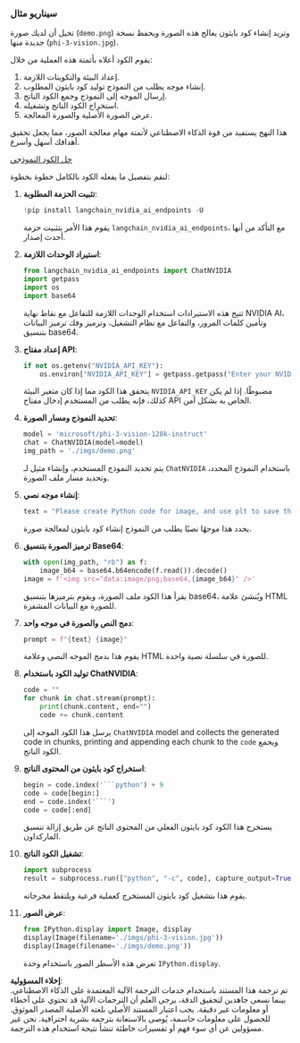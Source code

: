 ### سيناريو مثال

تخيل أن لديك صورة (`demo.png`) وتريد إنشاء كود بايثون يعالج هذه الصورة ويحفظ نسخة جديدة منها (`phi-3-vision.jpg`).

يقوم الكود أعلاه بأتمتة هذه العملية من خلال:

1. إعداد البيئة والتكوينات اللازمة.
2. إنشاء موجه يطلب من النموذج توليد كود بايثون المطلوب.
3. إرسال الموجه إلى النموذج وجمع الكود الناتج.
4. استخراج الكود الناتج وتشغيله.
5. عرض الصورة الأصلية والصورة المعالجة.

هذا النهج يستفيد من قوة الذكاء الاصطناعي لأتمتة مهام معالجة الصور، مما يجعل تحقيق أهدافك أسهل وأسرع.

[حل الكود النموذجي](../../../../../../code/06.E2E/E2E_Nvidia_NIM_Phi3_Vision.ipynb)

لنقم بتفصيل ما يفعله الكود بالكامل خطوة بخطوة:

1. **تثبيت الحزمة المطلوبة**:
    ```python
    !pip install langchain_nvidia_ai_endpoints -U
    ```
    يقوم هذا الأمر بتثبيت حزمة `langchain_nvidia_ai_endpoints`، مع التأكد من أنها أحدث إصدار.

2. **استيراد الوحدات اللازمة**:
    ```python
    from langchain_nvidia_ai_endpoints import ChatNVIDIA
    import getpass
    import os
    import base64
    ```
    تتيح هذه الاستيرادات استخدام الوحدات اللازمة للتفاعل مع نقاط نهاية NVIDIA AI، وتأمين كلمات المرور، والتفاعل مع نظام التشغيل، وترميز وفك ترميز البيانات بتنسيق base64.

3. **إعداد مفتاح API**:
    ```python
    if not os.getenv("NVIDIA_API_KEY"):
        os.environ["NVIDIA_API_KEY"] = getpass.getpass("Enter your NVIDIA API key: ")
    ```
    يتحقق هذا الكود مما إذا كان متغير البيئة `NVIDIA_API_KEY` مضبوطًا. إذا لم يكن كذلك، فإنه يطلب من المستخدم إدخال مفتاح API الخاص به بشكل آمن.

4. **تحديد النموذج ومسار الصورة**:
    ```python
    model = 'microsoft/phi-3-vision-128k-instruct'
    chat = ChatNVIDIA(model=model)
    img_path = './imgs/demo.png'
    ```
    يتم تحديد النموذج المستخدم، وإنشاء مثيل لـ `ChatNVIDIA` باستخدام النموذج المحدد، وتحديد مسار ملف الصورة.

5. **إنشاء موجه نصي**:
    ```python
    text = "Please create Python code for image, and use plt to save the new picture under imgs/ and name it phi-3-vision.jpg."
    ```
    يحدد هذا موجهًا نصيًا يطلب من النموذج إنشاء كود بايثون لمعالجة صورة.

6. **ترميز الصورة بتنسيق Base64**:
    ```python
    with open(img_path, "rb") as f:
        image_b64 = base64.b64encode(f.read()).decode()
    image = f'<img src="data:image/png;base64,{image_b64}" />'
    ```
    يقرأ هذا الكود ملف الصورة، ويقوم بترميزها بتنسيق base64، ويُنشئ علامة HTML للصورة مع البيانات المشفرة.

7. **دمج النص والصورة في موجه واحد**:
    ```python
    prompt = f"{text} {image}"
    ```
    يقوم هذا بدمج الموجه النصي وعلامة HTML للصورة في سلسلة نصية واحدة.

8. **توليد الكود باستخدام ChatNVIDIA**:
    ```python
    code = ""
    for chunk in chat.stream(prompt):
        print(chunk.content, end="")
        code += chunk.content
    ```
    يرسل هذا الكود الموجه إلى `ChatNVIDIA` model and collects the generated code in chunks, printing and appending each chunk to the `code` ويجمع الكود الناتج.

9. **استخراج كود بايثون من المحتوى الناتج**:
    ```python
    begin = code.index('```python') + 9
    code = code[begin:]
    end = code.index('```')
    code = code[:end]
    ```
    يستخرج هذا الكود كود بايثون الفعلي من المحتوى الناتج عن طريق إزالة تنسيق الماركداون.

10. **تشغيل الكود الناتج**:
    ```python
    import subprocess
    result = subprocess.run(["python", "-c", code], capture_output=True)
    ```
    يقوم هذا بتشغيل كود بايثون المستخرج كعملية فرعية ويلتقط مخرجاته.

11. **عرض الصور**:
    ```python
    from IPython.display import Image, display
    display(Image(filename='./imgs/phi-3-vision.jpg'))
    display(Image(filename='./imgs/demo.png'))
    ```
    تعرض هذه الأسطر الصور باستخدام وحدة `IPython.display`.

**إخلاء المسؤولية**:  
تم ترجمة هذا المستند باستخدام خدمات الترجمة الآلية المعتمدة على الذكاء الاصطناعي. بينما نسعى جاهدين لتحقيق الدقة، يرجى العلم أن الترجمات الآلية قد تحتوي على أخطاء أو معلومات غير دقيقة. يجب اعتبار المستند الأصلي بلغته الأصلية المصدر الموثوق. للحصول على معلومات حاسمة، يُوصى بالاستعانة بترجمة بشرية احترافية. نحن غير مسؤولين عن أي سوء فهم أو تفسيرات خاطئة تنشأ نتيجة استخدام هذه الترجمة.